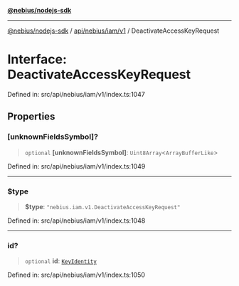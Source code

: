 [**@nebius/nodejs-sdk**](../../../../../README.md)

---

[@nebius/nodejs-sdk](../../../../../README.md) / [api/nebius/iam/v1](../README.md) / DeactivateAccessKeyRequest

# Interface: DeactivateAccessKeyRequest

Defined in: src/api/nebius/iam/v1/index.ts:1047

## Properties

### \[unknownFieldsSymbol\]?

> `optional` **\[unknownFieldsSymbol\]**: `Uint8Array`\<`ArrayBufferLike`\>

Defined in: src/api/nebius/iam/v1/index.ts:1049

---

### $type

> **$type**: `"nebius.iam.v1.DeactivateAccessKeyRequest"`

Defined in: src/api/nebius/iam/v1/index.ts:1048

---

### id?

> `optional` **id**: [`KeyIdentity`](KeyIdentity.md)

Defined in: src/api/nebius/iam/v1/index.ts:1050
